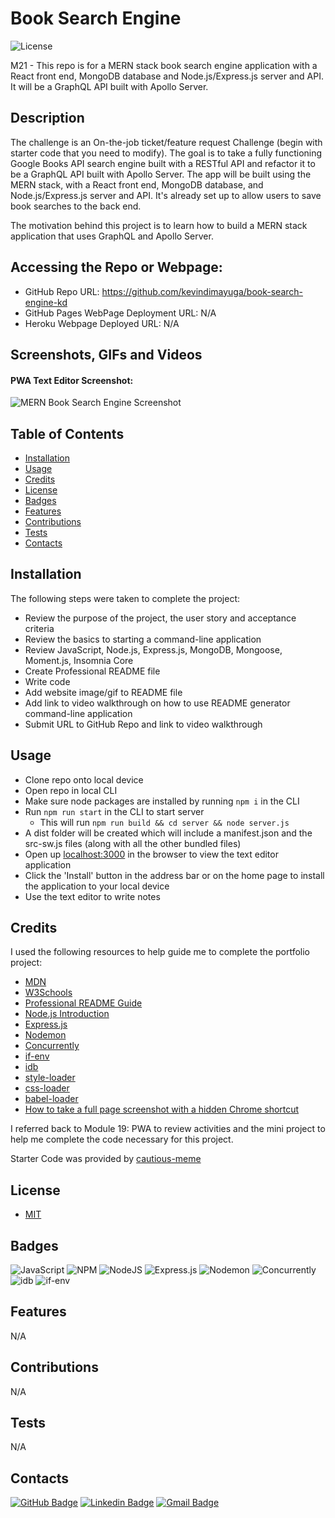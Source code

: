 # Book Search Engine

![License](https://img.shields.io/badge/license-MIT-blue)

M21 - This repo is for a MERN stack book search engine application with a React front end, MongoDB database and Node.js/Express.js server and API. It will be a GraphQL API built with Apollo Server.

## Description

The challenge is an On-the-job ticket/feature request Challenge (begin with starter code that you need to modify). The goal is to take a fully functioning Google Books API search engine built with a RESTful API and refactor it to be a GraphQL API built with Apollo Server. The app will be built using the MERN stack, with a React front end, MongoDB database, and Node.js/Express.js server and API. It's already set up to allow users to save book searches to the back end.

The motivation behind this project is to learn how to build a MERN stack application that uses GraphQL and Apollo Server.

## Accessing the Repo or Webpage:

- GitHub Repo URL: https://github.com/kevindimayuga/book-search-engine-kd
- GitHub Pages WebPage Deployment URL: N/A
- Heroku Webpage Deployed URL: N/A

## Screenshots, GIFs and Videos

#### PWA Text Editor Screenshot:
![MERN Book Search Engine Screenshot](./client/src/images/pwa-text-editor-kd-screenshot.png)

## Table of Contents

- [Installation](#installation)
- [Usage](#usage)
- [Credits](#credits)
- [License](#license)
- [Badges](#badges)
- [Features](#features)
- [Contributions](#contributions)
- [Tests](#tests)
- [Contacts](#Contacts)

## Installation

The following steps were taken to complete the project:
- Review the purpose of the project, the user story and acceptance criteria
- Review the basics to starting a command-line application
- Review JavaScript, Node.js, Express.js, MongoDB, Mongoose, Moment.js, Insomnia Core
- Create Professional README file
- Write code
- Add website image/gif to README file
- Add link to video walkthrough on how to use README generator command-line application
- Submit URL to GitHub Repo and link to video walkthrough

## Usage

- Clone repo onto local device
- Open repo in local CLI
- Make sure node packages are installed by running `npm i` in the CLI
- Run `npm run start` in the CLI to start server
    - This will run `npm run build && cd server && node server.js`
- A dist folder will be created which will include a manifest.json and the src-sw.js files (along with all the other bundled files)
- Open up [localhost:3000](localhost:3000) in the browser to view the text editor application
- Click the 'Install' button in the address bar or on the home page to install the application to your local device
- Use the text editor to write notes

## Credits

I used the following resources to help guide me to complete the portfolio project:

- [MDN](https://developer.mozilla.org/en-US/)
- [W3Schools](https://www.w3schools.com/)
- [Professional README Guide](https://coding-boot-camp.github.io/full-stack/github/professional-readme-guide)
- [Node.js Introduction](https://www.w3schools.com/nodejs/nodejs_intro.asp)
- [Express.js](https://www.npmjs.com/package/express)
- [Nodemon](https://www.npmjs.com/package/nodemon)
- [Concurrently](https://www.npmjs.com/package/concurrently)
- [if-env](https://www.npmjs.com/package/if-env)
- [idb](https://www.npmjs.com/package/idb)
- [style-loader](https://www.npmjs.com/package/style-loader)
- [css-loader](https://www.npmjs.com/package/css-loader)
- [babel-loader](https://www.npmjs.com/package/babel-loader)
- [How to take a full page screenshot with a hidden Chrome shortcut](https://zapier.com/blog/full-page-screenshots-in-chrome/)


I referred back to Module 19: PWA to review activities and the mini project to help me complete the code necessary for this project.

Starter Code was provided by [cautious-meme](https://github.com/coding-boot-camp/cautious-meme/tree/main)

## License

- [MIT](https://opensource.org/license/mit/)

## Badges

![JavaScript](https://img.shields.io/badge/javascript-%23323330.svg?style=for-the-badge&logo=javascript&logoColor=%23F7DF1E)
![NPM](https://img.shields.io/badge/NPM-%23000000.svg?style=for-the-badge&logo=npm&logoColor=white)
![NodeJS](https://img.shields.io/badge/node.js-6DA55F?style=for-the-badge&logo=node.js&logoColor=white)
![Express.js](https://img.shields.io/badge/express.js-%23404d59.svg?style=for-the-badge&logo=express&logoColor=%2361DAFB)
![Nodemon](https://img.shields.io/badge/NODEMON-%23323330.svg?style=for-the-badge&logo=nodemon&logoColor=%BBDEAD)
![Concurrently](https://img.shields.io/badge/CONCURRENTLY-%23323330.svg?style=for-the-badge&logo=concurrently&logoColor=%BBDEAD)
![idb](https://img.shields.io/badge/IDB-%23323330.svg?style=for-the-badge&logo=idb&logoColor=%BBDEAD)
![if-env](https://img.shields.io/badge/IFENV-%23323330.svg?style=for-the-badge&logo=if-env&logoColor=%BBDEAD)

## Features

N/A

## Contributions

N/A

## Tests

N/A

## Contacts

[![GitHub Badge](https://img.shields.io/badge/GitHub-181717?style=for-the-badge&logo=github&logoColor=white)](https://github.com/kevindimayuga)
[![Linkedin Badge](https://img.shields.io/badge/-LinkedIn-0e76a8?style=for-the-badge&logo=Linkedin&logoColor=white)](https://www.linkedin.com/in/kevindimayuga/)
[![Gmail Badge](https://img.shields.io/badge/Gmail-D14836?style=for-the-badge&logo=gmail&logoColor=white)](mailto:k.dimayuga22@gmail.com)